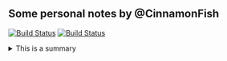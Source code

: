 ## Some personal notes by @CinnamonFish


[![Build Status](https://img.shields.io/badge/bilibili-@快乐的大睡猫-ff69b4)](https://space.bilibili.com/11804187)
[![Build Status](https://img.shields.io/badge/bilibili-@快乐的大睡猫-ff69b4)](https://space.bilibili.com/11804187)


<details>
<summary> This is a summary</summary>


-  Hi, I’m @CinnamonFish
-  I’m interested in ...
-  I’m currently learning ...
-  I’m looking to collaborate on ...
-  How to reach me ...

<!---
CinnamonFish/CinnamonFish is a ✨ special ✨ repository because its `README.md` (this file) appears on your GitHub profile.
You can click the Preview link to take a look at your changes.
--->
<!--- This is a note
--->
